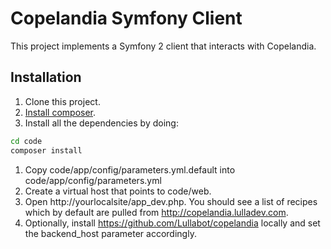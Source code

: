 # Copelandia Symfony Client

This project implements a Symfony 2 client that interacts with Copelandia.

## Installation

1. Clone this project.
1. [Install composer](http://getcomposer.org/doc/00-intro.md#globally).
1. Install all the dependencies by doing:

``` bash
cd code
composer install
```

1. Copy code/app/config/parameters.yml.default into code/app/config/parameters.yml
1. Create a virtual host that points to code/web.
1. Open http://yourlocalsite/app_dev.php. You should see a list of recipes which
   by default are pulled from http://copelandia.lulladev.com.
1. Optionally, install https://github.com/Lullabot/copelandia locally and set
   the backend_host parameter accordingly.
